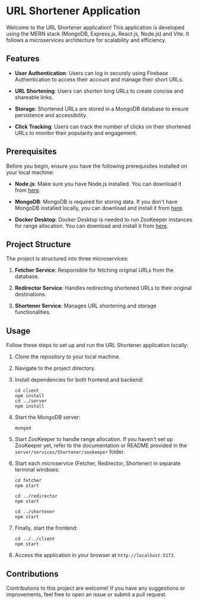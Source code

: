 # URL Shortener Application

Welcome to the URL Shortener application! This application is developed using the MERN stack (MongoDB, Express.js, React.js, Node.js) and Vite. It follows a microservices architecture for scalability and efficiency.

## Features

- **User Authentication**: Users can log in securely using Firebase Authentication to access their account and manage their short URLs.
  
- **URL Shortening**: Users can shorten long URLs to create concise and shareable links.
  
- **Storage**: Shortened URLs are stored in a MongoDB database to ensure persistence and accessibility.
  
- **Click Tracking**: Users can track the number of clicks on their shortened URLs to monitor their popularity and engagement.

## Prerequisites

Before you begin, ensure you have the following prerequisites installed on your local machine:

- **Node.js**: Make sure you have Node.js installed. You can download it from [here](https://nodejs.org/).

- **MongoDB**: MongoDB is required for storing data. If you don't have MongoDB installed locally, you can download and install it from [here](https://www.mongodb.com/try/download/community).

- **Docker Desktop**: Docker Desktop is needed to run ZooKeeper instances for range allocation. You can download and install it from [here](https://www.docker.com/products/docker-desktop).

## Project Structure

The project is structured into three microservices:

1. **Fetcher Service**: Responsible for fetching original URLs from the database.
  
2. **Redirector Service**: Handles redirecting shortened URLs to their original destinations.
  
3. **Shortener Service**: Manages URL shortening and storage functionalities.

## Usage

Follow these steps to set up and run the URL Shortener application locally:

1. Clone the repository to your local machine.

2. Navigate to the project directory.

3. Install dependencies for both frontend and backend:
    ```
    cd client
    npm install
    cd ../server
    npm install
    ```

4. Start the MongoDB server:
    ```
    mongod
    ```

5. Start ZooKeeper to handle range allocation. If you haven't set up ZooKeeper yet, refer to the documentation or README provided in the `server/services/Shortener/zookeeper` folder.

6. Start each microservice (Fetcher, Redirector, Shortener) in separate terminal windows:
    ```
    cd fetcher
    npm start
    ```
    ```
    cd ../redirector
    npm start
    ```
    ```
    cd ../shortener
    npm start
    ```

7. Finally, start the frontend:
    ```
    cd ../../client
    npm start
    ```

8. Access the application in your browser at `http://localhost:5173`.

## Contributions

Contributions to this project are welcome! If you have any suggestions or improvements, feel free to open an issue or submit a pull request.
